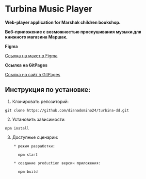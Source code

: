 # Turbina Music Player

**Web-player application for Marshak children bookshop.**

**Веб-приложение с возможностью прослушивания музыки для книжного магазина Маршак.**

**Figma**

[Ссылка на макет в Figma](https://www.figma.com/file/P8rK0IWyoZtBghcwWACXcC/TURBINA_1?node-id=844%3A2)

**Ссылка на GitPages**

[Ссылка на сайт в GitPages](https://dianadomino24.github.io/turbina-dd/)

## Инструкция по установке:

1. Клонировать репозиторий:

```
git clone https://github.com/dianadomino24/turbina-dd.git
```

2. Установить зависимости:

```
npm install
```

3. Доступные сценарии:

```
    * режим разработки:

      npm start

    * создание production версии приложения:

      npm build
```
